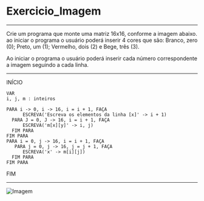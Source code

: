 # Exercicio_Imagem
_______________________________________________________________________________________________

Crie um programa que monte uma matriz 16x16, conforme a imagem abaixo. ao iniciar o programa o usuário poderá inserir 4 cores que são: Branco, zero (0); Preto,  um (1); Vermelho, dois (2) e Bege, três (3).

Ao iniciar o programa o usuário poderá inserir cada número correspondente a imagem seguindo a cada linha.

_________________________________________________________________________________________________

INÍCIO

    VAR
    i, j, m : inteiros

    PARA i -> 0, i -> 16, i = i + 1, FAÇA
          ESCREVA('Escreva os elementos da linha [x]' -> i + 1)
      PARA J = 0, J -> 16, i = i + 1, FAÇA
          ESCREVA('m[x][y]' -> i, j)
      FIM PARA
    FIM PARA
    PARA i = 0, j -> 16, i = i + 1, FAÇA
       PARA j = 0, j -> 16, j = j + 1, FAÇA
          ESCREVA('x' -> m[i][j])
      FIM PARA
    FIM PARA

FIM
____________________________________________________________________________________________________

![Imagem](https://user-images.githubusercontent.com/103973489/173264403-e6ab9793-689b-48ea-afba-a2fbf609d415.png)

